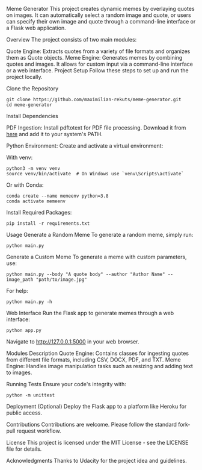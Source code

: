 Meme Generator
This project creates dynamic memes by overlaying quotes on images. It can automatically select a random image and quote, or users can specify their own image and quote through a command-line interface or a Flask web application.

Overview
The project consists of two main modules:

Quote Engine: Extracts quotes from a variety of file formats and organizes them as Quote objects.
Meme Engine: Generates memes by combining quotes and images. It allows for custom input via a command-line interface or a web interface.
Project Setup
Follow these steps to set up and run the project locally.

Clone the Repository

```
git clone https://github.com/maximilian-rekuts/meme-generator.git
cd meme-generator
```

Install Dependencies

PDF Ingestion: Install pdftotext for PDF file processing. Download it from [here](https://www.xpdfreader.com/download.html) and add it to your system's PATH.

Python Environment: Create and activate a virtual environment:

With venv:
```
python3 -m venv venv
source venv/bin/activate  # On Windows use `venv\Scripts\activate`
```
Or with Conda:
```
conda create --name memeenv python=3.8
conda activate memeenv
```
Install Required Packages:
```
pip install -r requirements.txt
```
Usage
Generate a Random Meme
To generate a random meme, simply run:
```
python main.py
```
Generate a Custom Meme
To generate a meme with custom parameters, use:
```
python main.py --body "A quote body" --author "Author Name" --image_path "path/to/image.jpg"
```
For help:
```
python main.py -h
```
Web Interface
Run the Flask app to generate memes through a web interface:
```
python app.py
```
Navigate to http://127.0.0.1:5000 in your web browser.

Modules Description
Quote Engine: Contains classes for ingesting quotes from different file formats, including CSV, DOCX, PDF, and TXT.
Meme Engine: Handles image manipulation tasks such as resizing and adding text to images.

Running Tests
Ensure your code's integrity with:
```
python -m unittest
```
Deployment
(Optional) Deploy the Flask app to a platform like Heroku for public access.

Contributions
Contributions are welcome. Please follow the standard fork-pull request workflow.

License
This project is licensed under the MIT License - see the LICENSE file for details.

Acknowledgments
Thanks to Udacity for the project idea and guidelines.

